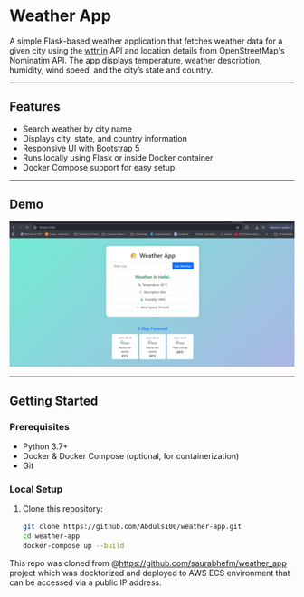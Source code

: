 # Weather App

A simple Flask-based weather application that fetches weather data for a given city using the [wttr.in](https://wttr.in/) API and location details from OpenStreetMap's Nominatim API. The app displays temperature, weather description, humidity, wind speed, and the city’s state and country.

---

## Features

- Search weather by city name
- Displays city, state, and country information
- Responsive UI with Bootstrap 5
- Runs locally using Flask or inside Docker container
- Docker Compose support for easy setup

---

## Demo

![Weather App Screenshot](./Screenshot.png)

---

## Getting Started

### Prerequisites

- Python 3.7+
- Docker & Docker Compose (optional, for containerization)
- Git

### Local Setup

1. Clone this repository:

   ```bash
   git clone https://github.com/Abduls100/weather-app.git
   cd weather-app
   docker-compose up --build

This repo was cloned from @https://github.com/saurabhefm/weather_app project which was docktorized and deployed to AWS ECS environment that can be accessed via a public IP address.
